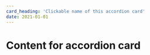 ```yaml
---
card_heading: 'Clickable name of this accordion card'
date: 2021-01-01
---
```


<h1 class="display-1">Content for accordion card</h1>
